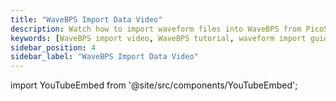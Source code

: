 ```yaml
---
title: "WaveBPS Import Data Video"
description: Watch how to import waveform files into WaveBPS from PicoScope or LeCroy and decode them for protocol analysis using built-in or custom configuration.
keywords: [WaveBPS import video, WaveBPS tutorial, waveform import guide, decode waveform files, PicoScope import, LeCroy import, serial protocol decoder, waveform analysis tool, waveform decoding, load oscilloscope data, WaveBPS video tutorial, how to use WaveBPS, waveform file viewer, protocol event tracking, WaveBPS config import]
sidebar_position: 4
sidebar_label: "WaveBPS Import Data Video"
---
```


import YouTubeEmbed from '@site/src/components/YouTubeEmbed';

<YouTubeEmbed videoId="meTjOEeCTEE" caption="Importing Data Video" />